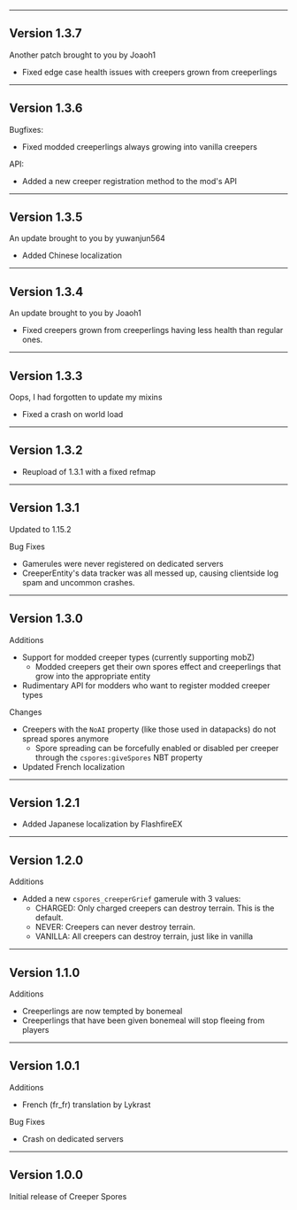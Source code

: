 ------------------------------------------------------
Version 1.3.7
------------------------------------------------------
Another patch brought to you by Joaoh1
- Fixed edge case health issues with creepers grown from creeperlings

------------------------------------------------------
Version 1.3.6
------------------------------------------------------
Bugfixes:
- Fixed modded creeperlings always growing into vanilla creepers

API:
- Added a new creeper registration method to the mod's API

------------------------------------------------------
Version 1.3.5
------------------------------------------------------
An update brought to you by yuwanjun564
- Added Chinese localization

------------------------------------------------------
Version 1.3.4
------------------------------------------------------
An update brought to you by Joaoh1
- Fixed creepers grown from creeperlings having less health than regular ones.

------------------------------------------------------
Version 1.3.3
------------------------------------------------------
Oops, I had forgotten to update my mixins

- Fixed a crash on world load

------------------------------------------------------
Version 1.3.2
------------------------------------------------------
- Reupload of 1.3.1 with a fixed refmap

------------------------------------------------------
Version 1.3.1
------------------------------------------------------
Updated to 1.15.2

Bug Fixes
- Gamerules were never registered on dedicated servers
- CreeperEntity's data tracker was all messed up, causing clientside log spam and uncommon crashes.

------------------------------------------------------
Version 1.3.0
------------------------------------------------------
Additions
- Support for modded creeper types (currently supporting mobZ)
    - Modded creepers get their own spores effect and creeperlings that grow into the appropriate entity
- Rudimentary API for modders who want to register modded creeper types

Changes
- Creepers with the `NoAI` property (like those used in datapacks) do not spread spores anymore
    - Spore spreading can be forcefully enabled or disabled per creeper through the `cspores:giveSpores` NBT property
- Updated French localization

------------------------------------------------------
Version 1.2.1
------------------------------------------------------
- Added Japanese localization by FlashfireEX
    
------------------------------------------------------
Version 1.2.0
------------------------------------------------------
Additions
- Added a new `cspores_creeperGrief` gamerule with 3 values:
    - CHARGED: Only charged creepers can destroy terrain. This is the default.
    - NEVER: Creepers can never destroy terrain.
    - VANILLA: All creepers can destroy terrain, just like in vanilla

------------------------------------------------------
Version 1.1.0
------------------------------------------------------
Additions
- Creeperlings are now tempted by bonemeal
- Creeperlings that have been given bonemeal will stop fleeing from players

------------------------------------------------------
Version 1.0.1
------------------------------------------------------
Additions
- French (fr_fr) translation by Lykrast

Bug Fixes
- Crash on dedicated servers


------------------------------------------------------
Version 1.0.0
------------------------------------------------------
Initial release of Creeper Spores